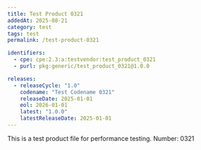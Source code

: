 ```yaml
---
title: Test Product 0321
addedAt: 2025-08-21
category: test
tags: test
permalink: /test-product-0321

identifiers:
  - cpe: cpe:2.3:a:testvendor:test_product_0321
  - purl: pkg:generic/test_product_0321@1.0.0

releases:
  - releaseCycle: "1.0"
    codename: "Test Codename 0321"
    releaseDate: 2025-01-01
    eol: 2026-01-01
    latest: "1.0.0"
    latestReleaseDate: 2025-01-01
---
```


This is a test product file for performance testing. Number: 0321
